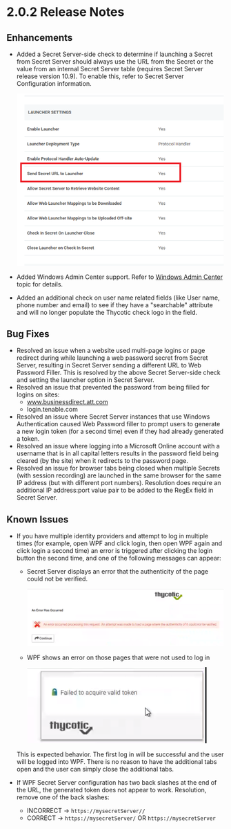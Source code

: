 [title]: # (2.0.2 Release Notes)
[tags]: # (web password filler)
[priority]: # (39993)
# 2.0.2 Release Notes

## Enhancements

* Added a Secret Server-side check to determine if launching a Secret from Secret Server should always use the URL from the Secret or the value from an internal Secret Server table (requires Secret Server release version 10.9). To enable this, refer to Secret Server Configuration information.

  ![win-admin-2](../using-wpf/images/win-admin-2.png "Sending Secret URL launcher setting in Secret Server")
* Added Windows Admin Center support. Refer to [Windows Admin Center](../using-wpf/win-admin-ctr.md) topic for details.
* Added an additional check on user name related fields (like User name, phone number and email) to see if they have a "searchable" attribute and will no longer populate the Thycotic check logo in the field.

## Bug Fixes

* Resolved an issue when a website used multi-page logins or page redirect during while launching a web password secret from Secret Server, resulting in Secret Server sending a different URL to Web Password Filler. This is resolved by the above Secret Server-side check and setting the launcher option in Secret Server.
* Resolved an issue that prevented the password from being filled for logins on sites: 
  * www.businessdirect.att.com
  * login.tenable.com
* Resolved an issue where Secret Server instances that use Windows Authentication caused Web Password filler to prompt users to generate a new login token (for a second time) even if they had already generated a token.
* Resolved an issue where logging into a Microsoft Online account with a username that is in all capital letters results in the password field being cleared (by the site) when it redirects to the password page.
* Resolved an issue for browser tabs being closed when multiple Secrets (with session recording) are launched in the same browser for the same IP address (but with different port numbers). Resolution does require an additional IP address:port value pair to be added to the RegEx field in Secret Server.

## Known Issues

* If you have multiple identity providers and attempt to log in multiple times (for example, open WPF and click login, then open WPF again and click login a second time) an error is triggered after clicking the login button the second time, and one of the following messages can appear:
  * Secret Server displays an error that the authenticity of the page could not be verified.

    ![win-admin-3](../using-wpf/images/win-admin-3.png "Secret Server Error message on repeated open/login")
  * WPF shows an error on those pages that were not used to log in

    ![win-admin-4](../using-wpf/images/win-admin-4.png "WPF Error message on repeated open/login")

  This is expected behavior. The first log in will be successful and the user will be logged into WPF. There is no reason to have the additional tabs open and the user can simply close the additional tabs.
* If WPF Secret Server configuration has two back slashes at the end of the URL, the generated token does not appear to work. Resolution, remove one of the back slashes:
  * INCORRECT ->  `https://mysecretServer//`    
  * CORRECT -> `https://mysecretServer/` OR `https://mysecretServer`
